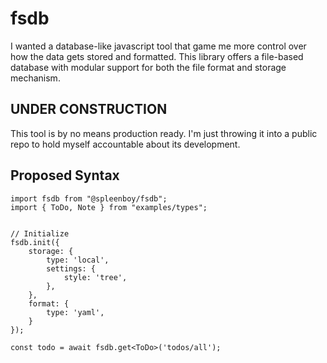 # fsdb

I wanted a database-like javascript tool that game me more control over how the data gets stored and formatted. This library offers a file-based database with modular support for both the file format and storage mechanism.

## UNDER CONSTRUCTION

This tool is by no means production ready. I'm just throwing it into a public repo to hold myself accountable about its development.

## Proposed Syntax

```
import fsdb from "@spleenboy/fsdb";
import { ToDo, Note } from "examples/types";


// Initialize
fsdb.init({
    storage: {
        type: 'local',
        settings: {
            style: 'tree',
        },
    },
    format: {
        type: 'yaml',
    }
});

const todo = await fsdb.get<ToDo>('todos/all');

```

